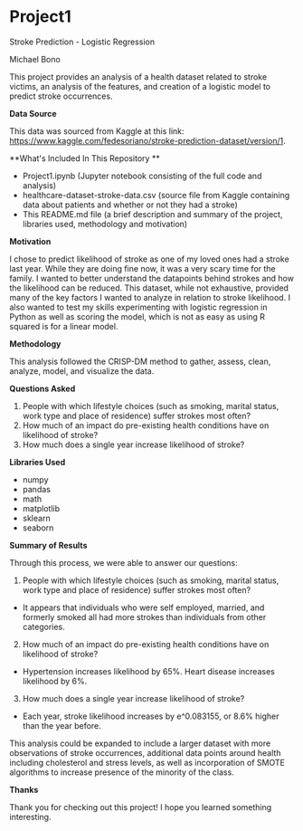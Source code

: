 # Project1
Stroke Prediction - Logistic Regression

Michael Bono


This project provides an analysis of a health dataset related to stroke victims, an analysis of the features, and creation of a logistic model to predict stroke occurrences.


**Data Source**

This data was sourced from Kaggle at this link: https://www.kaggle.com/fedesoriano/stroke-prediction-dataset/version/1.


**What's Included In This Repository **

- Project1.ipynb (Jupyter notebook consisting of the full code and analysis)
- healthcare-dataset-stroke-data.csv (source file from Kaggle containing data about patients and whether or not they had a stroke)
- This README.md file (a brief description and summary of the project, libraries used, methodology and motivation)


**Motivation**

I chose to predict likelihood of stroke as one of my loved ones had a stroke last year. While they are doing fine now, it was a very scary time for the family. I wanted to better understand the datapoints behind strokes and how the likelihood can be reduced. This dataset, while not exhaustive, provided many of the key factors I wanted to analyze in relation to stroke likelihood. I also wanted to test my skills experimenting with logistic regression in Python as well as scoring the model, which is not as easy as using R squared is for a linear model.


**Methodology**

This analysis followed the CRISP-DM method to gather, assess, clean, analyze, model, and visualize the data.


**Questions Asked**
1. People with which lifestyle choices (such as smoking, marital status, work type and place of residence) suffer strokes most often?
2. How much of an impact do pre-existing health conditions have on likelihood of stroke?
3. How much does a single year increase likelihood of stroke?


**Libraries Used**

- numpy
- pandas
- math
- matplotlib
- sklearn
- seaborn


**Summary of Results**

Through this process, we were able to answer our questions:

1. People with which lifestyle choices (such as smoking, marital status, work type and place of residence) suffer strokes most often?
- It appears that individuals who were self employed, married, and formerly smoked all had more strokes than individuals from other categories.
2. How much of an impact do pre-existing health conditions have on likelihood of stroke?
- Hypertension increases likelihood by 65%. Heart disease increases likelihood by 6%.
3. How much does a single year increase likelihood of stroke?
- Each year, stroke likelihood increases by e^0.083155, or 8.6% higher than the year before.

This analysis could be expanded to include a larger dataset with more observations of stroke occurrences, additional data points around health including cholesterol and stress levels, as well as incorporation of SMOTE algorithms to increase presence of the minority of the class.

**Thanks**

Thank you for checking out this project! I hope you learned something interesting.
